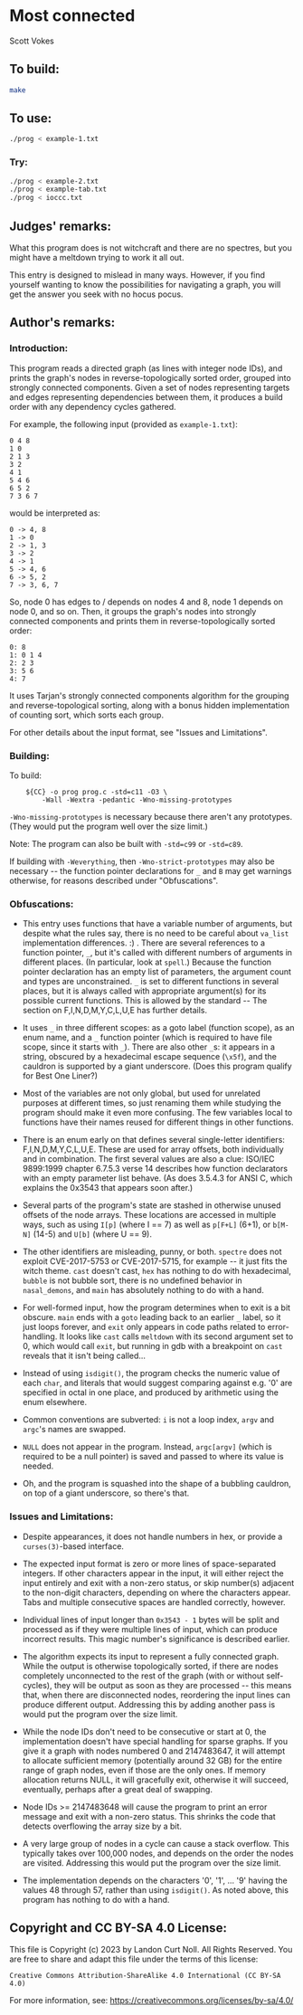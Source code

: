 # Most connected

Scott Vokes


## To build:

```sh
make
```


## To use:

```sh
./prog < example-1.txt
```


### Try:

```sh
./prog < example-2.txt
./prog < example-tab.txt
./prog < ioccc.txt
```


## Judges' remarks:

What this program does is not witchcraft and there are no spectres, but you
might have a meltdown trying to work it all out.

This entry is designed to mislead in many ways. However, if you find yourself
wanting to know the possibilities for navigating a graph, you will get the
answer you seek with no hocus pocus.


## Author's remarks:

### Introduction:

This program reads a directed graph (as lines with integer node IDs),
and prints the graph's nodes in reverse-topologically sorted order,
grouped into strongly connected components. Given a set of nodes
representing targets and edges representing dependencies between them,
it produces a build order with any dependency cycles gathered.

For example, the following input (provided as `example-1.txt`):

```
0 4 8
1 0
2 1 3
3 2
4 1
5 4 6
6 5 2
7 3 6 7
```

would be interpreted as:

```
0 -> 4, 8
1 -> 0
2 -> 1, 3
3 -> 2
4 -> 1
5 -> 4, 6
6 -> 5, 2
7 -> 3, 6, 7
```

So, node 0 has edges to / depends on nodes 4 and 8, node 1 depends on
node 0, and so on. Then, it groups the graph's nodes into
strongly connected components and prints them in reverse-topologically
sorted order:

```
0: 8
1: 0 1 4
2: 2 3
3: 5 6
4: 7
```

It uses Tarjan's strongly connected components algorithm for the
grouping and reverse-topological sorting, along with a bonus hidden
implementation of counting sort, which sorts each group.

For other details about the input format, see "Issues and
Limitations".

### Building:

To build:

```
    ${CC} -o prog prog.c -std=c11 -O3 \
        -Wall -Wextra -pedantic -Wno-missing-prototypes
```

`-Wno-missing-prototypes` is necessary because there aren't any
prototypes. (They would put the program well over the size limit.)

Note: The program can also be built with `-std=c99` or `-std=c89`.

If building with `-Weverything`, then `-Wno-strict-prototypes`
may also be necessary -- the function pointer declarations for
`_` and `B` may get warnings otherwise, for reasons described
under "Obfuscations".

### Obfuscations:

- This entry uses functions that have a variable number of arguments,
  but despite what the rules say, there is no need to be careful about
  `va_list` implementation differences. :) . There are several
  references to a function pointer, `_`, but it's called with different
  numbers of arguments in different places. (In particular, look at
  `spell`.) Because the function pointer declaration has an empty list
  of parameters, the argument count and types are unconstrained. `_` is
  set to different functions in several places, but it is always called
  with appropriate argument(s) for its possible current functions. This
  is allowed by the standard -- The section on F,I,N,D,M,Y,C,L,U,E has
  further details.

- It uses `_` in three different scopes: as a goto label (function
  scope), as an enum name, and a `_` function pointer (which is required
  to have file scope, since it starts with `_`). There are also other
  `_`s: it appears in a string, obscured by a hexadecimal escape sequence
  (`\x5f`), and the cauldron is supported by a giant underscore.
  (Does this program qualify for Best One Liner?)

- Most of the variables are not only global, but used for unrelated
  purposes at different times, so just renaming them while studying the
  program should make it even more confusing. The few variables local to
  functions have their names reused for different things in other
  functions.

- There is an enum early on that defines several single-letter
  identifiers: F,I,N,D,M,Y,C,L,U,E. These are used for array offsets,
  both individually and in combination. The first several values are
  also a clue: ISO/IEC 9899:1999 chapter 6.7.5.3 verse 14 describes how
  function declarators with an empty parameter list behave. (As does
  3.5.4.3 for ANSI C, which explains the 0x3543 that appears soon
  after.)

- Several parts of the program's state are stashed in otherwise unused
  offsets of the node arrays. These locations are accessed in multiple
  ways, such as using `I[p]` (where I == 7) as well as `p[F+L]` (6+1),
  or `b[M-N]` (14-5) and `U[b]` (where U == 9).

- The other identifiers are misleading, punny, or both. `spectre` does
  not exploit CVE-2017-5753 or CVE-2017-5715, for example -- it just fits
  the witch theme. `cast` doesn't cast, `hex` has nothing to do with
  hexadecimal, `bubble` is not bubble sort, there is no undefined
  behavior in `nasal_demons`, and `main` has absolutely nothing to do
  with a hand.

- For well-formed input, how the program determines when to exit is a
  bit obscure. `main` ends with a `goto` leading back to an earlier `_`
  label, so it just loops forever, and `exit` only appears in code paths
  related to error-handling. It looks like `cast` calls `meltdown` with
  its second argument set to 0, which would call `exit`, but running in
  gdb with a breakpoint on `cast` reveals that it isn't being called...

- Instead of using `isdigit()`, the program checks the numeric value of
  each `char`, and literals that would suggest comparing against e.g. '0'
  are specified in octal in one place, and produced by arithmetic using
  the enum elsewhere.

- Common conventions are subverted: `i` is not a loop index, `argv` and
  `argc`'s names are swapped.

- `NULL` does not appear in the program. Instead, `argc[argv]` (which is
  required to be a null pointer) is saved and passed to where its value
  is needed.

- Oh, and the program is squashed into the shape of a bubbling cauldron,
  on top of a giant underscore, so there's that.

### Issues and Limitations:

- Despite appearances, it does not handle numbers in hex, or provide
  a `curses(3)`-based interface.

- The expected input format is zero or more lines of space-separated
  integers. If other characters appear in the input, it will either
  reject the input entirely and exit with a non-zero status, or skip
  number(s) adjacent to the non-digit characters, depending on where the
  characters appear. Tabs and multiple consecutive spaces are handled
  correctly, however.

- Individual lines of input longer than `0x3543 - 1` bytes will be
  split and processed as if they were multiple lines of input, which can
  produce incorrect results. This magic number's significance is
  described earlier.

- The algorithm expects its input to represent a fully connected graph.
  While the output is otherwise topologically sorted, if there are nodes
  completely unconnected to the rest of the graph (with or without
  self-cycles), they will be output as soon as they are processed --
  this means that, when there are disconnected nodes, reordering the
  input lines can produce different output. Addressing this by adding
  another pass is would put the program over the size limit.

- While the node IDs don't need to be consecutive or start at 0, the
  implementation doesn't have special handling for sparse graphs. If you
  give it a graph with nodes numbered 0 and 2147483647, it will attempt
  to allocate sufficient memory (potentially around 32 GB) for the
  entire range of graph nodes, even if those are the only ones. If
  memory allocation returns NULL, it will gracefully exit, otherwise it
  will succeed, eventually, perhaps after a great deal of swapping.

- Node IDs >= 2147483648 will cause the program to print an error
  message and exit with a non-zero status. This shrinks the code that
  detects overflowing the array size by a bit.

- A very large group of nodes in a cycle can cause a stack overflow.
  This typically takes over 100,000 nodes, and depends on the order the
  nodes are visited. Addressing this would put the program over the size
  limit.

- The implementation depends on the characters '0', '1', ... '9' having
  the values 48 through 57, rather than using `isdigit()`. As noted
  above, this program has nothing to do with a hand.


## Copyright and CC BY-SA 4.0 License:

This file is Copyright (c) 2023 by Landon Curt Noll.  All Rights Reserved.
You are free to share and adapt this file under the terms of this license:

    Creative Commons Attribution-ShareAlike 4.0 International (CC BY-SA 4.0)

For more information, see: https://creativecommons.org/licenses/by-sa/4.0/
